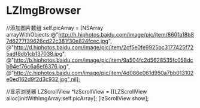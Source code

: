 # LZImgBrowser

//添加图片数组
self.picArray = [NSArray arrayWithObjects:@"http://h.hiphotos.baidu.com/image/pic/item/8601a18b87d6277f39626cd22c381f30e824fcec.jpg",
@"http://d.hiphotos.baidu.com/image/pic/item/2cf5e0fe9925bc3177425f725adf8db1cb137038.jpg",
@"http://b.hiphotos.baidu.com/image/pic/item/9a504fc2d5628535fc058dcb94ef76c6a6ef6376.jpg",
@"http://c.hiphotos.baidu.com/image/pic/item/4d086e061d950a7bb013102e0ed162d9f2d3c932.jpg",nil];

//显示浏览器
LZScrollView *lzScrollView = [[LZScrollView alloc]initWithImgArray:self.picArray];
[lzScrollView show];
